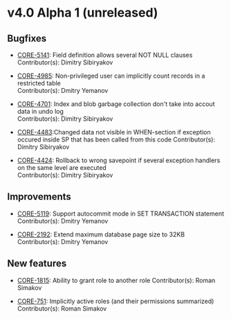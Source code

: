# v4.0 Alpha 1 (unreleased)

## Bugfixes

* [CORE-5141](http://tracker.firebirdsql.org/browse/CORE-5141): Field definition allows several NOT NULL clauses  
  Contributor(s): Dimitry Sibiryakov

* [CORE-4985](http://tracker.firebirdsql.org/browse/CORE-4985): Non-privileged user can implicitly count records in a restricted table  
  Contributor(s): Dmitry Yemanov

* [CORE-4701](http://tracker.firebirdsql.org/browse/CORE-4701): Index and blob garbage collection don't take into accout data in undo log  
  Contributor(s): Dimitry Sibiryakov

* [CORE-4483](http://tracker.firebirdsql.org/browse/CORE-4483):Changed data not visible in WHEN-section if exception occured inside SP that has been called from this code
  Contributor(s): Dimitry Sibiryakov

* [CORE-4424](http://tracker.firebirdsql.org/browse/CORE-4424): Rollback to wrong savepoint if several exception handlers on the same level are executed  
  Contributor(s): Dimitry Sibiryakov

## Improvements

* [CORE-5119](http://tracker.firebirdsql.org/browse/CORE-5119): Support autocommit mode in SET TRANSACTION statement  
  Contributor(s): Dmitry Yemanov

* [CORE-2192](http://tracker.firebirdsql.org/browse/CORE-2192): Extend maximum database page size to 32KB
  Contributor(s): Dmitry Yemanov

## New features

* [CORE-1815](http://tracker.firebirdsql.org/browse/CORE-1815): Ability to grant role to another role
  Contributor(s): Roman Simakov

* [CORE-751](http://tracker.firebirdsql.org/browse/CORE-751): Implicitly active roles (and their permissions summarized)
  Contributor(s): Roman Simakov

